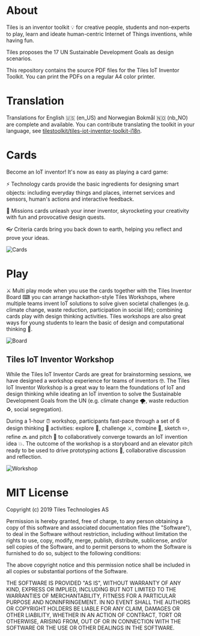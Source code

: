 # About

Tiles is an inventor toolkit 💡 for creative people, students and non-experts to play, learn and ideate human-centric Internet of Things inventions, while having fun.

Tiles proposes the 17 UN Sustainable Development Goals as design scenarios.

This repository contains the source PDF files for the Tiles IoT Inventor Toolkit. You can print the PDFs on a regular A4 color printer.


# Translation

Translations for English 🇺🇸 (en_US) and Norwegian Bokmål 🇳🇴 (nb_NO) are complete and available. You can contribute translating the toolkit in your language, see [tilestoolkit/tiles-iot-inventor-toolkit-i18n](https://github.com/tilestoolkit/tiles-iot-inventor-toolkit-i18n).


# Cards

Become an IoT inventor! It's now as easy as playing a card game:

⚡️ Technology cards  provide the basic ingredients for designing smart objects: including everyday things and places, internet services and sensors, human's actions and interactive feedback.

🎯 Missions cards unleash your inner inventor, skyrocketing your creativity with fun and provocative design quests.

👓 Criteria cards bring you back down to earth, helping you reflect and prove your ideas.

![Cards](https://ksr-ugc.imgix.net/assets/025/079/229/dae3784cdfbcc53258972a58cc804164_original.png?ixlib=rb-2.1.0&w=680&fit=max&v=1557416891&auto=format&gif-q=50&lossless=true&s=f4d7e40cefa99a6107a509904838b71f)


# Play

⚔️ Multi play mode  when you use the cards together with the Tiles Inventor Board ⌨︎ you can arrange hackathon-style Tiles Workshops, where multiple teams invent IoT solutions to solve given societal challenges (e.g. climate change, waste reduction, participation in social life); combining cards play with design thinking activities. Tiles workshops are also great ways for young students to learn the basic of design and computational thinking 👾.

![Board](https://ksr-ugc.imgix.net/assets/025/065/229/46b13da6d7d4771aafc7355174df40aa_original.png?ixlib=rb-2.1.0&w=680&fit=max&v=1557330886&auto=format&gif-q=50&lossless=true&s=f2bad8cbf77742cec62e6e7dda49e68e)

## Tiles IoT Inventor Workshop

While the Tiles IoT Inventor Cards are great for brainstorming sessions, we have designed a workshop experience for teams of inventors 🤓. The Tiles IoT Inventor Workshop is a great way to learn the foundations of IoT and design thinking while ideating an IoT invention to solve the Sustainable Development Goals from the UN (e.g. climate change 🌪, waste reduction ♻️, social segregation).

During a 1-hour ⏰ workshop, participants fast-pace through a set of 6 design thinking 🧠 activities: explore 👀, challenge ⚔️, combine 🥘, sketch ✏️, refine 🔜 and pitch 🎤 to collaboratively converge towards an IoT invention idea 💥. The outcome of the workshop is a storyboard and an elevator pitch ready to be used to drive prototyping actions 🥽, collaborative discussion and reflection.

![Workshop](https://ksr-ugc.imgix.net/assets/025/073/524/08e6947058862fcd3cf219e2f37a9f7d_original.jpg?ixlib=rb-2.1.0&w=680&fit=max&v=1557379709&auto=format&gif-q=50&q=92&s=2c9005d37754911a0c191748743b94ab)


# MIT License

Copyright (c) 2019 Tiles Technologies AS

Permission is hereby granted, free of charge, to any person obtaining a copy
of this software and associated documentation files (the "Software"), to deal
in the Software without restriction, including without limitation the rights
to use, copy, modify, merge, publish, distribute, sublicense, and/or sell
copies of the Software, and to permit persons to whom the Software is
furnished to do so, subject to the following conditions:

The above copyright notice and this permission notice shall be included in all
copies or substantial portions of the Software.

THE SOFTWARE IS PROVIDED "AS IS", WITHOUT WARRANTY OF ANY KIND, EXPRESS OR
IMPLIED, INCLUDING BUT NOT LIMITED TO THE WARRANTIES OF MERCHANTABILITY,
FITNESS FOR A PARTICULAR PURPOSE AND NONINFRINGEMENT. IN NO EVENT SHALL THE
AUTHORS OR COPYRIGHT HOLDERS BE LIABLE FOR ANY CLAIM, DAMAGES OR OTHER
LIABILITY, WHETHER IN AN ACTION OF CONTRACT, TORT OR OTHERWISE, ARISING FROM,
OUT OF OR IN CONNECTION WITH THE SOFTWARE OR THE USE OR OTHER DEALINGS IN THE
SOFTWARE.
